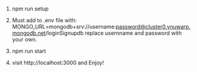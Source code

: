 1. npm run setup

2. Must add to .env file with:
    MONGO_URL=mongodb+srv://username:password@cluster0.ynuwarp.mongodb.net/loginSignupdb
    replace usernname and password with your own.

3. npm run start

4. visit http://localhost:3000 and Enjoy!